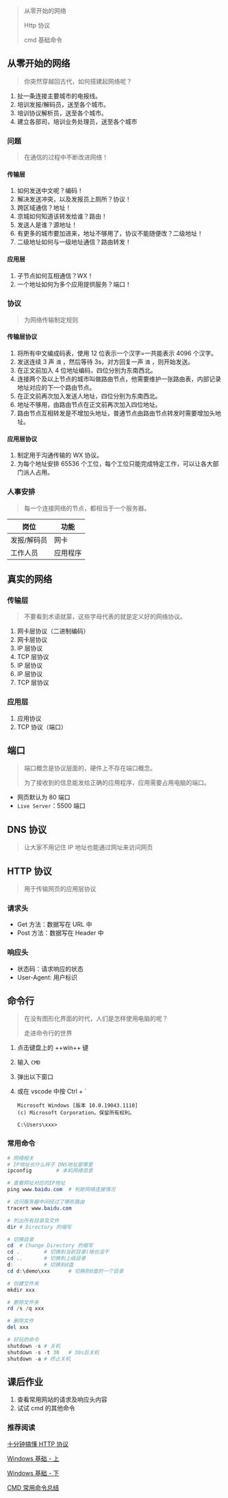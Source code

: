 > 从零开始的网络
>
> Http 协议
>
> cmd 基础命令

## 从零开始的网络

> 你突然穿越回古代，如何搭建起网络呢？

1. 扯一条连接主要城市的电报线。
2. 培训发报/解码员，送至各个城市。
3. 培训协议解析员，送至各个城市。
4. 建立各部司，培训业务处理员，送至各个城市

### 问题

> 在通信的过程中不断改进网络！

#### 传输层

1. 如何发送中文呢？编码！
2. 解决发送冲突，以及发报员上厕所？协议！
3. 跨区域通信？地址！
4. 京城如何知道该转发给谁？路由！
5. 发送人是谁？源地址！
6. 有更多的城市要加进来，地址不够用了，协议不能随便改？二级地址！
7. 二级地址如何与一级地址通信？路由转发！

#### 应用层

1. 子节点如何互相通信？WX！
2. 一个地址如何为多个应用提供服务？端口！

### 协议

> 为网络传输制定规则

#### 传输层协议

1. 将所有中文编成码表，使用 12 位表示一个汉字=一共能表示 4096 个汉字。
2. 发送连续 3 声 `滴` ，然后等待 3s，对方回复一声 `滴` ，则开始发送。
3. 在正文前加入 4 位地址编码，四位分别为东南西北。
4. 连接两个及以上节点的城市叫做路由节点，他需要维护一张路由表，内部记录地址对应的下一个路由节点。
5. 在正文前再次加入发送人地址，四位分别为东南西北。
6. 地址不够用，由路由节点在正文前再次加入四位地址。
7. 路由节点互相转发是不增加头地址，普通节点由路由节点转发时需要增加头地址。

#### 应用层协议

1. 制定用于沟通传输的 WX 协议。
2. 为每个地址安排 65536 个工位，每个工位只能完成特定工作，可以让各大部门派人占用。

### 人事安排

> 每一个连接网络的节点，都相当于一个服务器。

| 岗位        | 功能     |
| ----------- | -------- |
| 发报/解码员 | 网卡     |
| 工作人员    | 应用程序 |

## 真实的网络

### 传输层

> 不要看到术语就蒙，这些字母代表的就是定义好的网络协议。

1. 网卡层协议（二进制编码）
2. 网卡层协议
3. IP 层协议
4. TCP 层协议
5. IP 层协议
6. IP 层协议
7. TCP 层协议

### 应用层

1. 应用协议
2. TCP 协议（端口）

## 端口

> 端口概念是协议层面的，硬件上不存在端口概念。
>
> 为了接收到的信息能发给正确的应用程序，应用需要占用电脑的端口。

- 网页默认为 80 端口
- `Live Server`：5500 端口

## DNS 协议

> 让大家不用记住 IP 地址也能通过网址来访问网页

## HTTP 协议

> 用于传输网页的应用层协议

### 请求头

- Get 方法：数据写在 URL 中
- Post 方法：数据写在 Header 中

### 响应头

- 状态码：请求响应的状态
- User-Agent: 用户标识

## 命令行

> 在没有图形化界面的时代，人们是怎样使用电脑的呢？
>
> 走进命令行的世界

1. 点击键盘上的 ++win++ 键

2. 输入 `CMD`

3. 弹出以下窗口

4. 或在 vscode 中按 Ctrl + `

   ```
   Microsoft Windows [版本 10.0.19043.1110]
   (c) Microsoft Corporation。保留所有权利。

   C:\Users\xxx>
   ```

### 常用命令

```powershell
# 网络相关
# IP地址长什么样子 DNS地址是哪里
ipconfig		# 本机网络信息

# 查看网址对应的IP地址
ping www.baidu.com	# 判断网络连接情况

# 访问服务器中间经过了哪些路由
tracert www.baidu.com

# 列出所有目录及文件
dir	# Directory 的缩写

# 切换目录
cd 	# Change Directory 的缩写
cd .		# 切换到当前目录(啥也没干
cd ..		# 切换到上级目录
d:			# 切换到d盘
cd d:\demo\xxx		# 切换到d盘的一个目录

# 创建文件夹
mkdir xxx

# 删除文件夹
rd /s /q xxx

# 删除文件
del xxx

# 好玩的命令
shutdown -s # 关机
shutdown -s -t 30	# 30s后关机
shutdown -a	# 终止关机
```

## 课后作业

1. 查看常用网站的请求及响应头内容
2. 试试 cmd 的其他命令

### 推荐阅读

[十分钟搞懂 HTTP 协议](https://zhuanlan.zhihu.com/p/72616216)

[Windows 基础 - 上](https://zhuanlan.zhihu.com/p/87943356)

[Windows 基础 - 下](https://zhuanlan.zhihu.com/p/88143812)

[CMD 常用命令总结](https://zhuanlan.zhihu.com/p/415002296)
